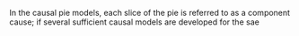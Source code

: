 In the causal pie models, each slice of the pie is referred to as a component cause; if several sufficient causal models are developed for the sae